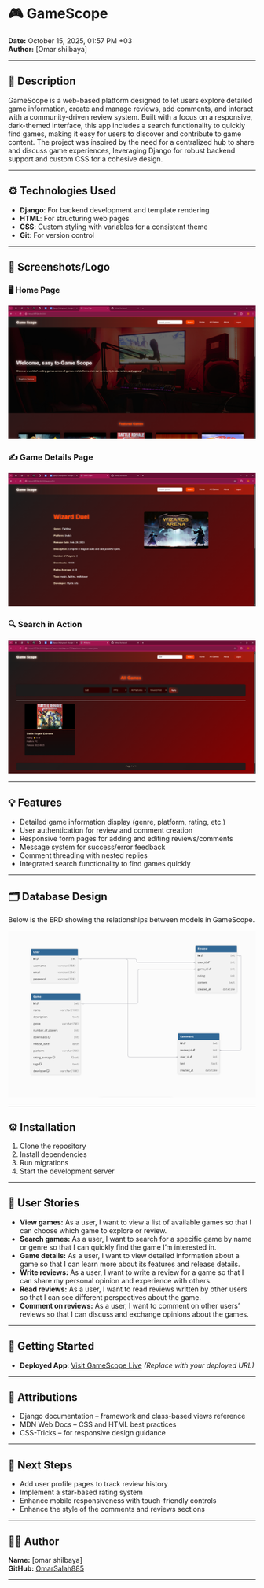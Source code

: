 # 🎮 GameScope

**Date:** October 15, 2025, 01:57 PM +03  
**Author:** [Omar shilbaya]  

---

## 📝 Description

GameScope is a web-based platform designed to let users explore detailed game information, create and manage reviews, add comments, and interact with a community-driven review system. Built with a focus on a responsive, dark-themed interface, this app includes a search functionality to quickly find games, making it easy for users to discover and contribute to game content. The project was inspired by the need for a centralized hub to share and discuss game experiences, leveraging Django for robust backend support and custom CSS for a cohesive design.

---

## ⚙️ Technologies Used
- **Django**: For backend development and template rendering  
- **HTML**: For structuring web pages  
- **CSS**: Custom styling with variables for a consistent theme  
- **Git**: For version control  

---

## 📸 Screenshots/Logo

### 🖥️ Home Page  
![Home Page Screenshot](./gamescope_app/static/images/home1.png)


### ✍️ Game Details Page  
![Game Details Screenshot](./gamescope_app/static/images/game_details.png)


### 🔍 Search in Action  
![Search Screenshot](./gamescope_app/static/images/search.png)




---

## 💡 Features
- Detailed game information display (genre, platform, rating, etc.)  
- User authentication for review and comment creation  
- Responsive form pages for adding and editing reviews/comments  
- Message system for success/error feedback  
- Comment threading with nested replies  
- Integrated search functionality to find games quickly  

---

## 🗂️ Database Design
Below is the ERD showing the relationships between models in GameScope.

![ERD Diagram](./gamescope_app/static/images/ERD.png)

---

## ⚙️ Installation
1. Clone the repository
2. Install dependencies
3. Run migrations
4. Start the development server

---

## 📝 User Stories
- **View games:** As a user, I want to view a list of available games so that I can choose which game to explore or review.  
- **Search games:** As a user, I want to search for a specific game by name or genre so that I can quickly find the game I’m interested in.  
- **Game details:** As a user, I want to view detailed information about a game so that I can learn more about its features and release details.  
- **Write reviews:** As a user, I want to write a review for a game so that I can share my personal opinion and experience with others.  
- **Read reviews:** As a user, I want to read reviews written by other users so that I can see different perspectives about the game.  
- **Comment on reviews:** As a user, I want to comment on other users’ reviews so that I can discuss and exchange opinions about the games.

---

## 🚀 Getting Started
- **Deployed App**: [Visit GameScope Live](https://gamescope-mbhm.onrender.com) *(Replace with your deployed URL)*  

---

## 🙌 Attributions
- Django documentation – framework and class-based views reference  
- MDN Web Docs – CSS and HTML best practices  
- CSS-Tricks – for responsive design guidance  


---


## 🔮 Next Steps
- Add user profile pages to track review history  
- Implement a star-based rating system  
- Enhance mobile responsiveness with touch-friendly controls  
- Enhance the style of the comments and reviews sections 

---

## 🧑‍💻 Author
**Name:** [omar shilbaya]  
**GitHub:** [OmarSalah885](https://github.com/OmarSalah885)

---
